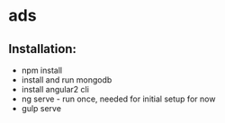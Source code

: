 # ads

## Installation:

* npm install
* install and run mongodb
* install angular2 cli
* ng serve - run once, needed for initial setup for now
* gulp serve
